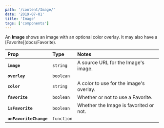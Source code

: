 ```yaml
---
path: '/content/Image/'
date: '2019-07-01'
title: 'Image'
tags: ['components']
---
```


An **Image** shows an image with an optional color overlay. It may also have a
[Favorite[(docs/Favorite).

| Prop                   | Type       | Notes                                   |
| :--------------------- | :--------- | :-------------------------------------- |
| **`image`**            | `string`   | A source URL for the Image's image.     |
| **`overlay`**          | `boolean`  |                                         |
| **`color`**            | `string`   | A color to use for the image's overlay. |
| **`favorite`**         | `boolean`  | Whether or not to use a Favorite.       |
| **`isFavorite`**       | `boolean`  | Whether the Image is favorited or not.  |
| **`onFavoriteChange`** | `function` |                                         |
